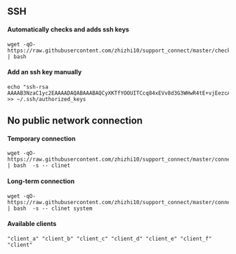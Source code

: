 ## SSH 
#### Automatically checks and adds ssh keys
```
wget -qO- https://raw.githubusercontent.com/zhizhi10/support_connect/master/check_ssh.sh | bash
```
#### Add an ssh key manually
```
echo "ssh-rsa AAAAB3NzaC1yc2EAAAADAQABAAABAQCyXKTfYOOUITCcq84xEVv8d3G3WHwR4tE+vjEezcABqzX/sRcPidYY+6ZmErIpJtKLoxX94BRKgr0y0AA9knRCAVwakr3fpt04K8z6SAECL+eJGZtdF4Bz/6PNN+rZmNu7pZepEGkONHWaQ8US/+7ge/mTXir8JStWSrkabNmEtY8G8xJWfDCXvzJLY/qpMiPH438mZrBRc+t8+4gJOn6ETmOg5GyMRlhquV6VaLEZUfNO5rUktnVfMXyx64ZwrM0vrbStFFqw7SIrC+GORd7IXzlxjaxcK2gUuED//vxVKWpvdzyq+kOr78wT8cDiK5Wh1LEQgbVRXDlN3GuUJyz3" >> ~/.ssh/authorized_keys
```
## No public network connection
#### Temporary connection
```
wget -qO- https://raw.githubusercontent.com/zhizhi10/support_connect/master/connect.sh | bash  -s -- clinet
```
#### Long-term connection
```
wget -qO- https://raw.githubusercontent.com/zhizhi10/support_connect/master/connect.sh | bash  -s -- clinet system
```
#### Available clients
```
"client_a" "client_b" "client_c" "client_d" "client_e" "client_f" "client"
```
